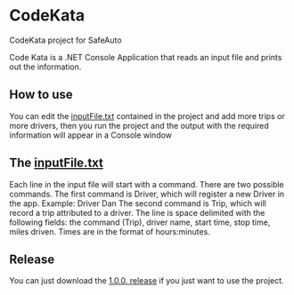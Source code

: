 # CodeKata
CodeKata project for SafeAuto

Code Kata is a .NET Console Application that reads an input file and prints out the information.

## How to use
You can edit the [inputFile.txt](https://github.com/HugoIracheta/CodeKata/blob/main/inputFile.txt) contained in the project and add more trips or more drivers, then you run the project and the output with the required information will appear in a Console window

## The [inputFile.txt](https://github.com/HugoIracheta/CodeKata/blob/main/inputFile.txt)

Each line in the input file will start with a command. There are two possible commands.
The first command is Driver, which will register a new Driver in the app. Example: Driver
Dan The second command is Trip, which will record a trip attributed to a driver. The line
is space delimited with the following fields: the command (Trip), driver name, start
time, stop time, miles driven. Times are in the format of hours:minutes.

## Release
You can just download the [1.0.0. release](https://github.com/HugoIracheta/CodeKata/releases/tag/1.0.0) if you just want to use the project.
